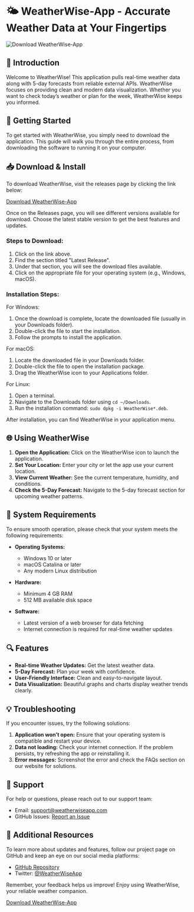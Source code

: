 # 🌤️ WeatherWise-App - Accurate Weather Data at Your Fingertips

![Download WeatherWise-App](https://img.shields.io/badge/Download-WeatherWise--App-blue)

## 📅 Introduction

Welcome to WeatherWise! This application pulls real-time weather data along with 5-day forecasts from reliable external APIs. WeatherWise focuses on providing clean and modern data visualization. Whether you want to check today’s weather or plan for the week, WeatherWise keeps you informed.

## 🚀 Getting Started

To get started with WeatherWise, you simply need to download the application. This guide will walk you through the entire process, from downloading the software to running it on your computer.

## 📥 Download & Install

To download WeatherWise, visit the releases page by clicking the link below:

[Download WeatherWise-App](https://github.com/Aynmz/WeatherWise-App/releases)

Once on the Releases page, you will see different versions available for download. Choose the latest stable version to get the best features and updates.

### Steps to Download:

1. Click on the link above.
2. Find the section titled "Latest Release".
3. Under that section, you will see the download files available.
4. Click on the appropriate file for your operating system (e.g., Windows, macOS).

### Installation Steps:

For Windows:
1. Once the download is complete, locate the downloaded file (usually in your Downloads folder).
2. Double-click the file to start the installation.
3. Follow the prompts to install the application.

For macOS:
1. Locate the downloaded file in your Downloads folder.
2. Double-click the file to open the installation package.
3. Drag the WeatherWise icon to your Applications folder.

For Linux:
1. Open a terminal.
2. Navigate to the Downloads folder using `cd ~/Downloads`.
3. Run the installation command: `sudo dpkg -i WeatherWise*.deb`.

After installation, you can find WeatherWise in your application menu. 

## 🌐 Using WeatherWise

1. **Open the Application:** Click on the WeatherWise icon to launch the application.
2. **Set Your Location:** Enter your city or let the app use your current location.
3. **View Current Weather:** See the current temperature, humidity, and conditions.
4. **Check the 5-Day Forecast:** Navigate to the 5-day forecast section for upcoming weather patterns.

## 🔧 System Requirements

To ensure smooth operation, please check that your system meets the following requirements:

- **Operating Systems:** 
  - Windows 10 or later
  - macOS Catalina or later
  - Any modern Linux distribution

- **Hardware:**
  - Minimum 4 GB RAM
  - 512 MB available disk space

- **Software:**
  - Latest version of a web browser for data fetching
  - Internet connection is required for real-time weather updates

## 🔍 Features

- **Real-time Weather Updates:** Get the latest weather data.
- **5-Day Forecast:** Plan your week with confidence.
- **User-Friendly Interface:** Clean and easy-to-navigate layout.
- **Data Visualization:** Beautiful graphs and charts display weather trends clearly.

## 💡 Troubleshooting

If you encounter issues, try the following solutions:

1. **Application won’t open:** Ensure that your operating system is compatible and restart your device.
2. **Data not loading:** Check your internet connection. If the problem persists, try refreshing the app or reinstalling it.
3. **Error messages:** Screenshot the error and check the FAQs section on our website for solutions.

## 💬 Support

For help or questions, please reach out to our support team:

- Email: support@weatherwiseapp.com
- GitHub Issues: [Report an Issue](https://github.com/Aynmz/WeatherWise-App/issues)

## 🔗 Additional Resources

To learn more about updates and features, follow our project page on GitHub and keep an eye on our social media platforms:

- [GitHub Repository](https://github.com/Aynmz/WeatherWise-App)
- Twitter: [@WeatherWiseApp](https://twitter.com/WeatherWiseApp)

Remember, your feedback helps us improve! Enjoy using WeatherWise, your reliable weather companion.

[Download WeatherWise-App](https://github.com/Aynmz/WeatherWise-App/releases)